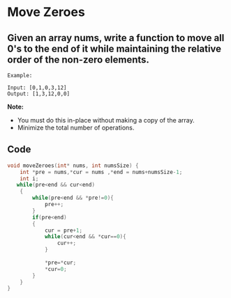 # Move Zeroes

## Given an array nums, write a function to move all 0's to the end of it while maintaining the relative order of the non-zero elements.
```
Example:

Input: [0,1,0,3,12]
Output: [1,3,12,0,0]
```
**Note:**

- You must do this in-place without making a copy of the array.
- Minimize the total number of operations.
## Code
```c++
void moveZeroes(int* nums, int numsSize) {
    int *pre = nums,*cur = nums ,*end = nums+numsSize-1;
    int i;
   while(pre<end && cur<end)
    {      
        while(pre<end && *pre!=0){
            pre++;
        }
        if(pre<end)
        {        
            cur = pre+1;
            while(cur<end && *cur==0){
                cur++;
            }
 
            *pre=*cur;
            *cur=0;  
        }
    }
}

```

